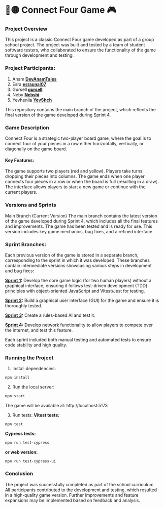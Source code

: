  # 🔴🟡 Connect Four Game 🎮
### Project Overview
This project is a classic Connect Four game developed as part of a group school project. The project was built and tested by a team of student software testers, who collaborated to ensure the functionality of the game through development and testing.

### Project Participants:
1. Anam  **[DevAnamTales](https://github.com/DevAnamTales)**
2. Esra   **[esraunal07](https://github.com/esraunal07)**
3. Gursell  **[gursell](https://github.com/gursell)**
4. Neby **[Nebshi](https://github.com/Nebshi)**
5. Yevheniia **[YevShch](https://github.com/YevShch)**

This repository contains the main branch of the project, which reflects the final version of the game developed during Sprint 4.

### Game Description
Connect Four is a strategic two-player board game, where the goal is to connect four of your pieces in a row either horizontally, vertically, or diagonally on the game board.

#### Key Features:
The game supports two players (red and yellow).
Players take turns dropping their pieces into columns.
The game ends when one player connects four pieces in a row or when the board is full (resulting in a draw).
The interface allows players to start a new game or continue with the current players.

### Versions and Sprints
Main Branch (Current Version)
The main branch contains the latest version of the game developed during Sprint 4, which includes all the final features and improvements. The game has been tested and is ready for use. This version includes key game mechanics, bug fixes, and a refined interface.

### Sprint Branches:
Each previous version of the game is stored in a separate branch, corresponding to the sprint in which it was developed. These branches contain intermediate versions showcasing various steps in development and bug fixes:

**[Sprint 1](https://github.com/YevShch/Fyra-i-rad-/tree/dev-SPRINT1):** Develop the core game logic (for two human players) without a graphical interface, ensuring it follows test-driven development (TDD) principles with object-oriented JavaScript and Vitest/Jest for testing.

**[Sprint 2](https://github.com/YevShch/Fyra-i-rad-/tree/dev-GUI-Sprint-2):** Build a graphical user interface (GUI) for the game and ensure it is thoroughly tested.

**[Sprint 3](https://github.com/YevShch/Fyra-i-rad-/tree/dev-AI-Sprint3):** Create a rules-based AI and test it.

**[Sprint 4](https://github.com/YevShch/Fyra-i-rad-/tree/dev-Network-Sprint4):** Develop network functionality to allow players to compete over the internet, and test this feature.

Each sprint included both manual testing and automated tests to ensure code stability and high quality.

### Running the Project

1. Install dependencies:
```bash
npm install
```
2. Run the local server:
```bash
npm start
```
The game will be available at: http://localhost:5173

3. Run tests:
**Vitest tests:**
```bash
npm test
```
**Cypress tests:**
```bash
npm run test-cypress
```
**or web version:**
```bash
npm run test-cypress-ui
```

### Conclusion
The project was successfully completed as part of the school curriculum. All participants contributed to the development and testing, which resulted in a high-quality game version. Further improvements and feature expansions may be implemented based on feedback and analysis.
